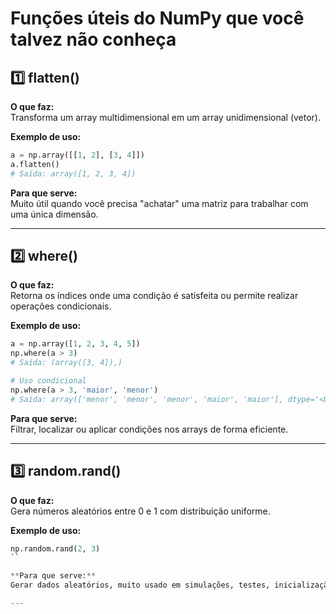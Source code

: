 
# Funções úteis do NumPy que você talvez não conheça

## 1️⃣ flatten()

**O que faz:**  
Transforma um array multidimensional em um array unidimensional (vetor).

**Exemplo de uso:**  
```python
a = np.array([[1, 2], [3, 4]])
a.flatten()
# Saída: array([1, 2, 3, 4])
```

**Para que serve:**  
Muito útil quando você precisa "achatar" uma matriz para trabalhar com uma única dimensão.

---

## 2️⃣ where()

**O que faz:**  
Retorna os índices onde uma condição é satisfeita ou permite realizar operações condicionais.

**Exemplo de uso:**  
```python
a = np.array([1, 2, 3, 4, 5])
np.where(a > 3)
# Saída: (array([3, 4]),)

# Uso condicional
np.where(a > 3, 'maior', 'menor')
# Saída: array(['menor', 'menor', 'menor', 'maior', 'maior'], dtype='<U5')
```

**Para que serve:**  
Filtrar, localizar ou aplicar condições nos arrays de forma eficiente.

---

## 3️⃣ random.rand()

**O que faz:**  
Gera números aleatórios entre 0 e 1 com distribuição uniforme.

**Exemplo de uso:**  
```python
np.random.rand(2, 3)
``

**Para que serve:**  
Gerar dados aleatórios, muito usado em simulações, testes, inicialização de algoritmos e modelos.

---
